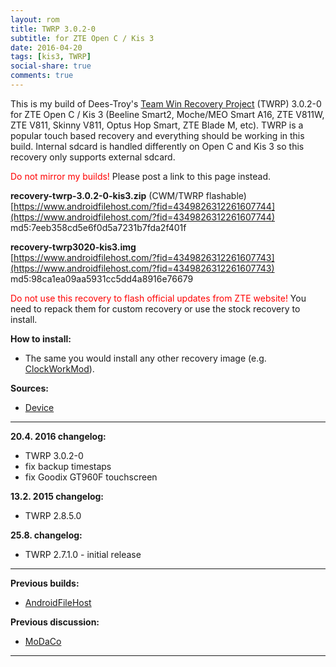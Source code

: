 ```yaml
---
layout: rom
title: TWRP 3.0.2-0
subtitle: for ZTE Open C / Kis 3
date: 2016-04-20
tags: [kis3, TWRP]
social-share: true
comments: true
---
```


This is my build of Dees-Troy's [Team Win Recovery Project](https://twrp.me) (TWRP) 3.0.2-0 for ZTE Open C / Kis 3 (Beeline Smart2, Moche/MEO Smart A16, ZTE V811W, ZTE V811, Skinny V811, Optus Hop Smart, ZTE Blade M, etc). TWRP is a popular touch based recovery and everything should be working in this build. Internal sdcard is handled differently on Open C and Kis 3 so this recovery only supports external sdcard.

<span style="color:#ff0000;">Do not mirror my builds!</span> Please post a link to this page instead.

**recovery-twrp-3.0.2-0-kis3.zip** (CWM/TWRP flashable)  
[https://www.androidfilehost.com/?fid=4349826312261607744](https://www.androidfilehost.com/?fid=4349826312261607744)  
md5:7eeb358cd5e6f0d5a7231b7fda2f401f

**recovery-twrp3020-kis3.img**  
[https://www.androidfilehost.com/?fid=4349826312261607743](https://www.androidfilehost.com/?fid=4349826312261607743)  
md5:98ca1ea09aa5931cc5dd4a8916e76679

<span style="color:#ff0000;">Do not use this recovery to flash official updates from ZTE website!</span> You need to repack them for custom recovery or use the stock recovery to install.

**How to install:**

- The same you would install any other recovery image (e.g. [ClockWorkMod](/devices/kis3/CWM)).

**Sources:**

- [Device](https://github.com/KonstaT/android_device_zte_kis3)

----

**20.4. 2016 changelog:**

- TWRP 3.0.2-0
- fix backup timestaps
- fix Goodix GT960F touchscreen

**13.2. 2015 changelog:**

- TWRP 2.8.5.0

**25.8. changelog:**

- TWRP 2.7.1.0 - initial release

----

**Previous builds:**

- [AndroidFileHost](https://www.androidfilehost.com/?w=files&flid=90055)

**Previous discussion:**

- [MoDaCo](http://www.modaco.com/forums/topic/373288-twrp-3020/)

----
